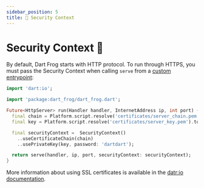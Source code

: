 ```yaml
---
sidebar_position: 5
title: 🔑 Security Context
---
```


# Security Context 🔑

By default, Dart Frog starts with HTTP protocol. To run through HTTPS, you must pass the Security Context when calling `serve` from a [custom entrypoint](/docs/advanced/custom_entrypoint):

```dart
import 'dart:io';

import 'package:dart_frog/dart_frog.dart';

Future<HttpServer> run(Handler handler, InternetAddress ip, int port) {
  final chain = Platform.script.resolve('certificates/server_chain.pem').toFilePath();
  final key = Platform.script.resolve('certificates/server_key.pem').toFilePath();

  final securityContext =  SecurityContext()
    ..useCertificateChain(chain)
    ..usePrivateKey(key, password: 'dartdart');

  return serve(handler, ip, port, securityContext: securityContext);
}
```

More information about using SSL certificates is available in the [datr:io documentation](https://api.flutter.dev/flutter/dart-io/SecurityContext-class.html).
